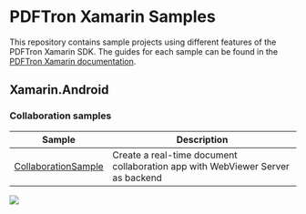 # PDFTron Xamarin Samples
This repository contains sample projects using different features of the PDFTron Xamarin SDK. The guides for each sample can be found in the [PDFTron Xamarin documentation](https://www.pdftron.com/documentation/xamarin).

## Xamarin.Android

### Collaboration samples
| Sample | Description |
|--|--|
|[CollaborationSample](./CollaborationSample)| Create a real-time document collaboration app with WebViewer Server as backend
![](https://onepixel.pdftron.com/pdftron-xamarin-samples)
